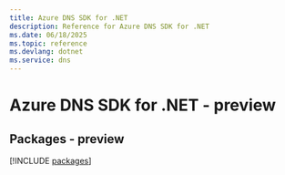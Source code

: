 ```yaml
---
title: Azure DNS SDK for .NET
description: Reference for Azure DNS SDK for .NET
ms.date: 06/18/2025
ms.topic: reference
ms.devlang: dotnet
ms.service: dns
---
```

# Azure DNS SDK for .NET - preview
## Packages - preview
[!INCLUDE [packages](dns-index.md)]